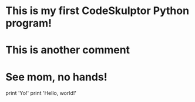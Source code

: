 # This is my first CodeSkulptor Python program!
# This is another comment
#
# See mom, no hands!

print 'Yo!'
print 'Hello, world!'

